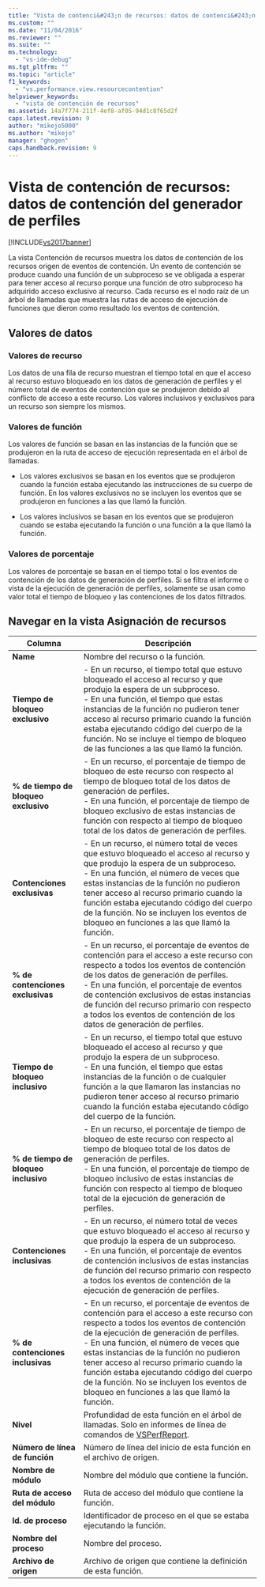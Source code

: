 ```yaml
---
title: "Vista de contenci&#243;n de recursos: datos de contenci&#243;n del generador de perfiles | Microsoft Docs"
ms.custom: ""
ms.date: "11/04/2016"
ms.reviewer: ""
ms.suite: ""
ms.technology: 
  - "vs-ide-debug"
ms.tgt_pltfrm: ""
ms.topic: "article"
f1_keywords: 
  - "vs.performance.view.resourcecontention"
helpviewer_keywords: 
  - "vista de contención de recursos"
ms.assetid: 14a7f774-211f-4ef8-af05-94d1c8f65d2f
caps.latest.revision: 9
author: "mikejo5000"
ms.author: "mikejo"
manager: "ghogen"
caps.handback.revision: 9
---
```

# Vista de contenci&#243;n de recursos: datos de contenci&#243;n del generador de perfiles
[!INCLUDE[vs2017banner](../code-quality/includes/vs2017banner.md)]

La vista Contención de recursos muestra los datos de contención de los recursos origen de eventos de contención.  Un evento de contención se produce cuando una función de un subproceso se ve obligada a esperar para tener acceso al recurso porque una función de otro subproceso ha adquirido acceso exclusivo al recurso.  Cada recurso es el nodo raíz de un árbol de llamadas que muestra las rutas de acceso de ejecución de funciones que dieron como resultado los eventos de contención.  
  
## Valores de datos  
  
### Valores de recurso  
 Los datos de una fila de recurso muestran el tiempo total en que el acceso al recurso estuvo bloqueado en los datos de generación de perfiles y el número total de eventos de contención que se produjeron debido al conflicto de acceso a este recurso.  Los valores inclusivos y exclusivos para un recurso son siempre los mismos.  
  
### Valores de función  
 Los valores de función se basan en las instancias de la función que se produjeron en la ruta de acceso de ejecución representada en el árbol de llamadas.  
  
-   Los valores exclusivos se basan en los eventos que se produjeron cuando la función estaba ejecutando las instrucciones de su cuerpo de función.  En los valores exclusivos no se incluyen los eventos que se produjeron en funciones a las que llamó la función.  
  
-   Los valores inclusivos se basan en los eventos que se produjeron cuando se estaba ejecutando la función o una función a la que llamó la función.  
  
### Valores de porcentaje  
 Los valores de porcentaje se basan en el tiempo total o los eventos de contención de los datos de generación de perfiles.  Si se filtra el informe o vista de la ejecución de generación de perfiles, solamente se usan como valor total el tiempo de bloqueo y las contenciones de los datos filtrados.  
  
## Navegar en la vista Asignación de recursos  
  
|Columna|Descripción|  
|-------------|-----------------|  
|**Name**|Nombre del recurso o la función.|  
|**Tiempo de bloqueo exclusivo**|-   En un recurso, el tiempo total que estuvo bloqueado el acceso al recurso y que produjo la espera de un subproceso.<br />-   En una función, el tiempo que estas instancias de la función no pudieron tener acceso al recurso primario cuando la función estaba ejecutando código del cuerpo de la función.  No se incluye el tiempo de bloqueo de las funciones a las que llamó la función.|  
|**% de tiempo de bloqueo exclusivo**|-   En un recurso, el porcentaje de tiempo de bloqueo de este recurso con respecto al tiempo de bloqueo total de los datos de generación de perfiles.<br />-   En una función, el porcentaje de tiempo de bloqueo exclusivo de estas instancias de función con respecto al tiempo de bloqueo total de los datos de generación de perfiles.|  
|**Contenciones exclusivas**|-   En un recurso, el número total de veces que estuvo bloqueado el acceso al recurso y que produjo la espera de un subproceso.<br />-   En una función, el número de veces que estas instancias de la función no pudieron tener acceso al recurso primario cuando la función estaba ejecutando código del cuerpo de la función.  No se incluyen los eventos de bloqueo en funciones a las que llamó la función.|  
|**% de contenciones exclusivas**|-   En un recurso, el porcentaje de eventos de contención para el acceso a este recurso con respecto a todos los eventos de contención de los datos de generación de perfiles.<br />-   En una función, el porcentaje de eventos de contención exclusivos de estas instancias de función del recurso primario con respecto a todos los eventos de contención de los datos de generación de perfiles.|  
|**Tiempo de bloqueo inclusivo**|-   En un recurso, el tiempo total que estuvo bloqueado el acceso al recurso y que produjo la espera de un subproceso.<br />-   En una función, el tiempo que estas instancias de la función o de cualquier función a la que llamaron las instancias no pudieron tener acceso al recurso primario cuando la función estaba ejecutando código del cuerpo de la función.|  
|**% de tiempo de bloqueo inclusivo**|-   En un recurso, el porcentaje de tiempo de bloqueo de este recurso con respecto al tiempo de bloqueo total de los datos de generación de perfiles.<br />-   En una función, el porcentaje de tiempo de bloqueo inclusivo de estas instancias de función con respecto al tiempo de bloqueo total de la ejecución de generación de perfiles.|  
|**Contenciones inclusivas**|-   En un recurso, el número total de veces que estuvo bloqueado el acceso al recurso y que produjo la espera de un subproceso.<br />-   En una función, el porcentaje de eventos de contención inclusivos de estas instancias de función del recurso primario con respecto a todos los eventos de contención de la ejecución de generación de perfiles.|  
|**% de contenciones inclusivas**|-   En un recurso, el porcentaje de eventos de contención para el acceso a este recurso con respecto a todos los eventos de contención de la ejecución de generación de perfiles.<br />-   En una función, el número de veces que estas instancias de la función no pudieron tener acceso al recurso primario cuando la función estaba ejecutando código del cuerpo de la función.  No se incluyen los eventos de bloqueo en funciones a las que llamó la función.|  
|**Nivel**|Profundidad de esta función en el árbol de llamadas.  Solo en informes de línea de comandos de [VSPerfReport](../profiling/vsperfreport.md).|  
|**Número de línea de función**|Número de línea del inicio de esta función en el archivo de origen.|  
|**Nombre de módulo**|Nombre del módulo que contiene la función.|  
|**Ruta de acceso del módulo**|Ruta de acceso del módulo que contiene la función.|  
|**Id. de proceso**|Identificador de proceso en el que se estaba ejecutando la función.|  
|**Nombre del proceso**|Nombre del proceso.|  
|**Archivo de origen**|Archivo de origen que contiene la definición de esta función.|